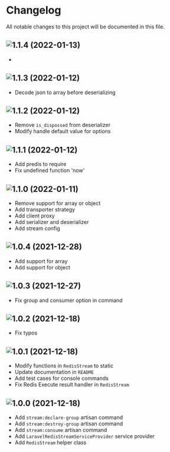 # Changelog

All notable changes to this project will be documented in this file.

## ![1.1.4 (2022-01-13)](https://github.com/afikrim/laravel-redis-stream/compare/1.1.3...1.1.4)

-

## ![1.1.3 (2022-01-12)](https://github.com/afikrim/laravel-redis-stream/compare/1.1.2...1.1.3)

- Decode json to array before deserializing

## ![1.1.2 (2022-01-12)](https://github.com/afikrim/laravel-redis-stream/compare/1.1.1...1.1.2)

- Remove `is_dispossed` from deserializer
- Modify handle default value for options

## ![1.1.1 (2022-01-12)](https://github.com/afikrim/laravel-redis-stream/compare/1.1.0...1.1.1)

- Add predis to require
- Fix undefined function 'now'

## ![1.1.0 (2022-01-11)](https://github.com/afikrim/laravel-redis-stream/compare/1.0.4...1.1.0)

- Remove support for array or object
- Add transporter strategy
- Add client proxy
- Add serializer and deserializer
- Add stream config

## ![1.0.4 (2021-12-28)](https://github.com/afikrim/laravel-redis-stream/compare/1.0.3...1.0.4)

- Add support for array
- Add support for object

## ![1.0.3 (2021-12-27)](https://github.com/afikrim/laravel-redis-stream/compare/1.0.2...1.0.3)

- Fix group and consumer option in command

## ![1.0.2 (2021-12-18)](https://github.com/afikrim/laravel-redis-stream/compare/1.0.1...1.0.2)

- Fix typos

## ![1.0.1 (2021-12-18)](https://github.com/afikrim/laravel-redis-stream/compare/1.0.0...1.0.1)

- Modify functions in `RedisStream` to static
- Update documentation in `README`
- Add test cases for console commands
- Fix Redis Execute result handler in `RedisStream`

## ![1.0.0 (2021-12-18)](https://github.com/afikrim/laravel-redis-stream/tree/1.0.0)

- Add `stream:declare-group` artisan command
- Add `stream:destroy-group` artisan command
- Add `stream:consume` artisan command
- Add `LaravelRedisStreamServiceProvider` service provider
- Add `RedisStream` helper class
